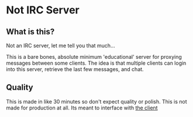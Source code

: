 # Not IRC Server

## What is this?

Not an IRC server, let me tell you that much...

This is a bare bones, absolute minimum 'educational' server for proxying messages between some clients. The idea is that multiple clients can login into this server, retrieve the last few messages, and chat. 

## Quality

This is made in like 30 minutes so don't expect quality or polish. This is not made for production at all. Its meant to interface with [the client](https://github.com/ShadiestGoat/notIRCClient)
